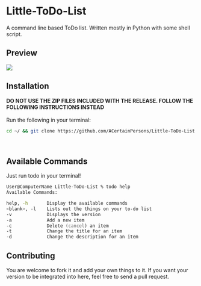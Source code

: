 # Little-ToDo-List
A command line based ToDo list. Written mostly in Python with some shell script.

## Preview
<img src="https://acertainpersons.github.io/omg_its_img!/sample.png">

<br>

## Installation

**DO NOT USE THE ZIP FILES INCLUDED WITH THE RELEASE. FOLLOW THE FOLLOWING INSTRUCTIONS INSTEAD**\
\
Run the following in your terminal:  
```zsh
cd ~/ && git clone https://github.com/ACertainPersons/Little-ToDo-List.git && touch ~/.zshenv && echo "alias todo=~/Little-ToDo-List/todo.sh" >> ~/.zshenv && cd Little-ToDo-List && touch data.txt && echo "Use ./todo.sh -a to write in a new item" >> data.txt
```

<br>

## Available Commands

Just run todo in your terminal!

```zsh
User@ComputerName Little-ToDo-List % todo help  
Available Commands:

help, -h       Display the available commands
<blank>, -l    Lists out the things on your to-do list
-v             Displays the version
-a             Add a new item
-c             Delete (cancel) an item
-t             Change the title for an item
-d             Change the description for an item

```

## Contributing

You are welcome to fork it and add your own things to it. If you want your version to be integrated into here, feel free to send a pull request.
